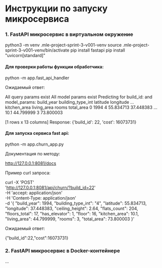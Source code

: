 # Инструкции по запуску микросервиса

### 1. FastAPI микросервис в виртуальном окружение

python3 -m venv .mle-project-sprint-3-v001-venv
source .mle-project-sprint-3-v001-venv/bin/activate
pip install fastapi
 pip install "uvicorn[standard]"

#### Для проверки работы функции обработчика:

python -m app.fast_api_handler

Ожидаемый ответ:

All query params exist
All model params exist
Predicting for build_id: and model_params:
   build_year building_type_int   latitude  longitude  ...  kitchen_area  living_area  rooms  total_area
0        1994                 4  55.834713  37.448383  ...          10.1    44.799999      3   73.800003

[1 rows x 13 columns]
Response: {'build_id': 22, 'cost': 16073731}

#### Для запуска сервиса fast api:

python -m app.churn_app.py

Документация по методу:

http://127.0.0.1:8081/docs

Пример curl запроса:

curl -X 'POST' \
  'http://127.0.0.1:8081/api/churn/?build_id=22' \
  -H 'accept: application/json' \
  -H 'Content-Type: application/json' \
  -d '{
  "build_year": 1994,
  "building_type_int": "4",
  "latitude": 55.834713,
  "longitude": 37.448383,
  "ceiling_height": 2.64,
  "flats_count": 204,
  "floors_total": 17,
  "has_elevator": 1,
  "floor": 16,
  "kitchen_area": 10.1,
  "living_area": 44.799999,
  "rooms": 3,
  "total_area": 73.800003
}'

Ожидаемый ответ:

{"build_id":22,"cost":16073731}

### 2. FastAPI микросервис в Docker-контейнере
...
